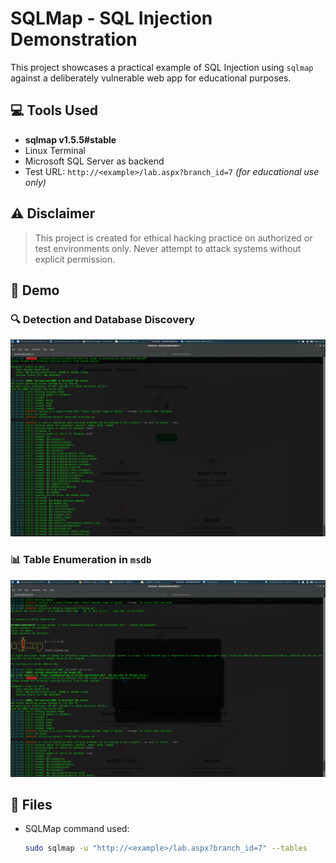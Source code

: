 # SQLMap - SQL Injection Demonstration

This project showcases a practical example of SQL Injection using `sqlmap` against a deliberately vulnerable web app for educational purposes.

## 💻 Tools Used

- **sqlmap v1.5.5#stable**
- Linux Terminal
- Microsoft SQL Server as backend
- Test URL: `http://<example>/lab.aspx?branch_id=7` *(for educational use only)*

## ⚠️ Disclaimer

> This project is created for ethical hacking practice on authorized or test environments only. Never attempt to attack systems without explicit permission.

## 🧪 Demo

### 🔍 Detection and Database Discovery

![WAF Warning & DB Discovery](Screenshot_2025-07-06_21-41-34.png)

### 📊 Table Enumeration in `msdb`

![Table Dump](Screenshot_2025-07-06_21-42-47.png)

## 📁 Files

- SQLMap command used:
  ```bash
  sudo sqlmap -u "http://<example>/lab.aspx?branch_id=7" --tables
